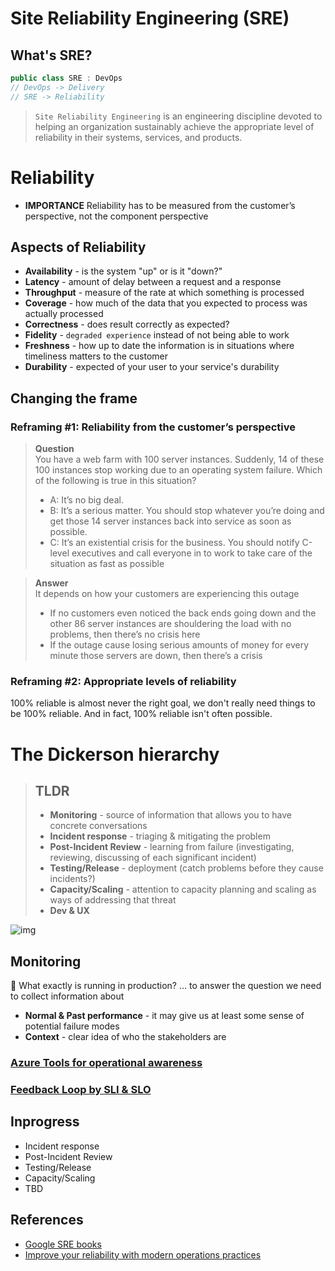 # Site Reliability Engineering (SRE)

## What's SRE?
```csharp
public class SRE : DevOps
// DevOps -> Delivery
// SRE -> Reliability
```
> `Site Reliability Engineering` is an engineering discipline devoted to helping an organization sustainably achieve the appropriate level of reliability in their systems, services, and products.

# Reliability
* **IMPORTANCE** Reliability has to be measured from the customer’s perspective, not the component perspective

## Aspects of Reliability
* **Availability** - is the system "up" or is it "down?"
* **Latency** - amount of delay between a request and a response
* **Throughput** - measure of the rate at which something is processed
* **Coverage** - how much of the data that you expected to process was actually processed
* **Correctness** - does result correctly as expected?
* **Fidelity** - `degraded experience` instead of not being able to work
* **Freshness** - how up to date the information is in situations where timeliness matters to the customer
* **Durability** - expected of your user to your service's durability

## Changing the frame
### Reframing #1: Reliability from the customer’s perspective
> **Question**  
> You have a web farm with 100 server instances. Suddenly, 14 of these 100 instances stop working due to an operating system failure. Which of the following is true in this situation?
> * A: It’s no big deal.
> * B: It’s a serious matter. You should stop whatever you’re doing and get those 14 server instances back into service as soon as possible.
> * C: It’s an existential crisis for the business. You should notify C-level executives and call everyone in to work to take care of the situation as fast as possible  

> **Answer**  
> It depends on how your customers are experiencing this outage  
> * If no customers even noticed the back ends going down and the other 86 server instances are shouldering the load with no problems, then there’s no crisis here
> * If the outage cause losing serious amounts of money for every minute those servers are down, then there’s a crisis

### Reframing #2: Appropriate levels of reliability
100% reliable is almost never the right goal, we don't really need things to be 100% reliable. And in fact, 100% reliable isn't often possible.

# The Dickerson hierarchy
> ## TLDR
> * **Monitoring** - source of information that allows you to have concrete conversations
> * **Incident response** - triaging & mitigating the problem
> * **Post-Incident Review** - learning from failure
> (investigating, reviewing, discussing of each significant incident)
> * **Testing/Release** - deployment (catch problems before they cause incidents?)
> * **Capacity/Scaling** - attention to capacity planning and scaling as ways of addressing that threat
> * **Dev & UX**

![img](https://docs.microsoft.com/en-us/learn/advocates/improve-reliability-introduction/media/dickerson-hierarchy.png)

## Monitoring
🤔 What exactly is running in production? ... to answer the question we need to collect information about
* **Normal & Past performance** - it may give us at least some sense of potential failure modes
* **Context** - clear idea of who the stakeholders are

### [Azure Tools for operational awareness](/AzureMonitoringTools.md)
### [Feedback Loop by SLI & SLO](/FeedbackLoopSLISLO.md)

## Inprogress
* Incident response
* Post-Incident Review
* Testing/Release
* Capacity/Scaling
* TBD

## References
* [Google SRE books](https://sre.google/books)
* [Improve your reliability with modern operations practices](https://docs.microsoft.com/en-us/learn/paths/improve-reliability-modern-operations)
